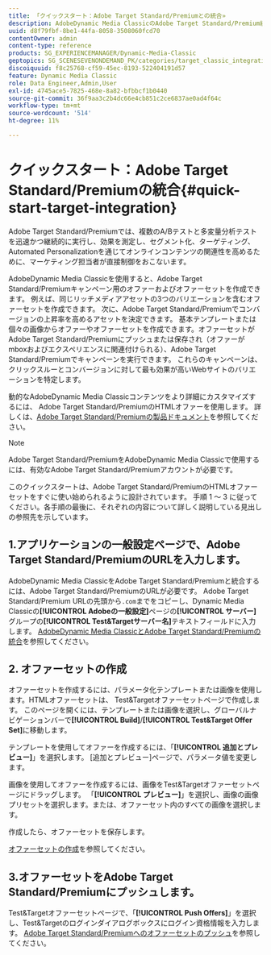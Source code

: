 ```yaml
---
title: 「クイックスタート：Adobe Target Standard/Premiumとの統合»
description: AdobeDynamic Media ClassicのAdobe Target Standard/Premium統合テクニックをすばやく習得できる、Adobe Target Standard/Premiumの概要とクイックスタート。
uuid: d8f79fbf-8be1-44fa-8058-3508060fcd70
contentOwner: admin
content-type: reference
products: SG_EXPERIENCEMANAGER/Dynamic-Media-Classic
geptopics: SG_SCENESEVENONDEMAND_PK/categories/target_classic_integration
discoiquuid: f8c25768-cf59-45ec-8193-522404191d57
feature: Dynamic Media Classic
role: Data Engineer,Admin,User
exl-id: 4745ace5-7825-468e-8a82-bfbbcf1b0440
source-git-commit: 36f9aa3c2b4dc66e4cb851c2ce6837ae0ad4f64c
workflow-type: tm+mt
source-wordcount: '514'
ht-degree: 11%

---
```


# クイックスタート：Adobe Target Standard/Premiumの統合{#quick-start-target-integration}

Adobe Target Standard/Premiumでは、複数のA/Bテストと多変量分析テストを迅速かつ継続的に実行し、効果を測定し、セグメント化、ターゲティング、Automated Personalizationを通じてオンラインコンテンツの関連性を高めるために、マーケティング担当者が直接制御をおこないます。

AdobeDynamic Media Classicを使用すると、Adobe Target Standard/Premiumキャンペーン用のオファーおよびオファーセットを作成できます。 例えば、同じリッチメディアアセットの3つのバリエーションを含むオファーセットを作成できます。 次に、Adobe Target Standard/Premiumでコンバージョンの上昇率を高めるアセットを決定できます。 基本テンプレートまたは個々の画像からオファーやオファーセットを作成できます。オファーセットがAdobe Target Standard/Premiumにプッシュまたは保存され（オファーがmboxおよびエクスペリエンスに関連付けられる）、Adobe Target Standard/Premiumでキャンペーンを実行できます。 これらのキャンペーンは、クリックスルーとコンバージョンに対して最も効果が高いWebサイトのバリエーションを特定します。

動的なAdobeDynamic Media Classicコンテンツをより詳細にカスタマイズするには、 Adobe Target Standard/PremiumのHTMLオファーを使用します。 詳しくは、[Adobe Target Standard/Premiumの製品ドキュメント](https://experienceleague.adobe.com/docs/target.html)を参照してください。

>[!NOTE]
>
>Adobe Target Standard/PremiumをAdobeDynamic Media Classicで使用するには、有効なAdobe Target Standard/Premiumアカウントが必要です。

このクイックスタートは、Adobe Target Standard/PremiumのHTMLオファーセットをすぐに使い始められるように設計されています。 手順 1 ～ 3 に従ってください。各手順の最後に、それぞれの内容について詳しく説明している見出しの参照先を示しています。

## 1.アプリケーションの一般設定ページで、Adobe Target Standard/PremiumのURLを入力します。

AdobeDynamic Media ClassicをAdobe Target Standard/Premiumと統合するには、Adobe Target Standard/PremiumのURLが必要です。 Adobe Target Standard/Premium URLの先頭から`.com`までをコピーし、Dynamic Media Classicの&#x200B;**[!UICONTROL Adobeの一般設定]**&#x200B;ページの&#x200B;**[!UICONTROL サーバー]**&#x200B;グループの&#x200B;**[!UICONTROL Test&amp;Targetサーバー名]**&#x200B;テキストフィールドに入力します。 [AdobeDynamic Media ClassicとAdobe Target Standard/Premiumの統合](integrating-dmc-with-target.md#integrating-dmc-with-target)を参照してください。

## 2. オファーセットの作成

オファーセットを作成するには、パラメータ化テンプレートまたは画像を使用します。HTMLオファーセットは、 Test&amp;Targetオファーセットページで作成します。 このページを開くには、テンプレートまたは画像を選択し、グローバルナビゲーションバーで&#x200B;**[!UICONTROL Build]**/**[!UICONTROL Test&amp;Target Offer Set]**&#x200B;に移動します。

テンプレートを使用してオファーを作成するには、「**[!UICONTROL 追加とプレビュー]**」を選択します。 [追加とプレビュー]ページで、パラメータ値を変更します。

画像を使用してオファーを作成するには、画像をTest&amp;Targetオファーセットページにドラッグします。 「**[!UICONTROL プレビュー]**」を選択し、画像の画像プリセットを選択します。または、オファーセット内のすべての画像を選択します。

作成したら、オファーセットを保存します。

[オファーセットの作成](creating-offer-set.md#creating_an_offer_set)を参照してください。

## 3.オファーセットをAdobe Target Standard/Premiumにプッシュします。

Test&amp;Targetオファーセットページで、「**[!UICONTROL Push Offers]**」を選択し、Test&amp;Targetのログインダイアログボックスにログイン資格情報を入力します。 [Adobe Target Standard/Premiumへのオファーセットのプッシュ](pushing-offer-sets-target.md#pushing_offer_sets_to_target)を参照してください。
